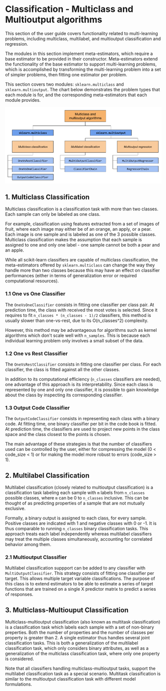 # Classification - Multiclass and Multioutput algorithms
This section of the user guide covers functionality related to multi-learning problems, including multiclass, multilabel, and multioutput classification and regression.

The modules in this section implement meta-estimators, which require a base estimator to be provided in their constructor. Meta-estimators extend the functionality of the base estimator to support multi-learning problems, which is accomplished by transforming the multi-learning problem into a set of simpler problems, then fitting one estimator per problem.

This section covers two modules: `sklearn.multiclass` and `sklearn.multioutput`. The chart below demonstrates the problem types that each module is for, and the corresponding meta-estimators that each module provides.

![Multi-learning-image](../images/multi_learning_chart.png)

## 1. Multiclass Classification
Multiclass classification is a classification task with more than two classes. Each sample can only be labeled as one class.

For example, classification using features extracted from a set of images of fruit, where each image may either be of an orange, an apply, or a pear. Each image is one sample and is labeled as one of the 3 possible classes. Multiclass classification makes the assumption that each sample is assigned to one and only one label - one sample cannot be both a pear and an apple.

While all scikit-learn classifiers are capable of multiclass classification, the meta-estimators offered by `sklearn.multiclass` can change the way they handle more than two classes because this may have an effect on classifier performances (either in terms of generalization error or required computational resources).

### 1.1 One vs One Classifier
The `OneVsOneClassifier` consists in fitting one classifier per class pair. At prediction time, the class with received the most votes is selected. Since it requires to fit `n_classes * (n_classes - 1)/2` classifiers, this method is usually slower than one-vs-rest, due to its O(n_classes^2) complexity. 

However, this method may be advantageous for algorithms such as kernel algorithms which don't scale well with `n_samples`. This is because each individual learning problem only involves a small subset of the data.

### 1.2 One vs Rest Classifier
The `OneVsRestClassifier` consists in fitting one classifier per class. For each classifier, the class is fitted against all the other classes. 

In addition to its computational efficiency (`n_classes` classifiers are needed), one advantage of this approach is its interpretability. Since each class is represented by one and only one classifier, it is possible to gain knowledge about the class by inspecting its corresponding classifier.

### 1.3 Output Code Classifier
The `OutputCodeClassifier` consists in representing each class with a binary code. At fitting time, one binary classifier per bit in the code book is fitted. At prediction time, the classifiers are used to project new points in the class space and the class closest to the points is chosen.

The main advantage of these strategies is that the number of classifiers used can be controlled by the user, either for compressing the model (0 < code_size < 1) or for making the model more robust to errors (code_size > 1).


## 2. Multilabel Classification
Multilabel classification (closely related to multioutput classification) is a classification task labeling each sample with `m` labels from `n_classes` possible classes, where `m` can be 0 to `n_classes` inclusive. This can be thought of as predicting properties of a sample that are not mutually exclusive.

Formally, a binary output is assigned to each class, for every sample. Positive classes are indicated with 1 and negative classes with 0 or -1. It is thus comparable to running `n_classes` binary classification tasks. This approach treats each label independently whereas multilabel classifiers may treat the multiple classes simultaneously, accounting for correlated behavior among them.

### 2.1 Multioutput Classifier
Multilabel classification suppport can be added to any classifier with `MultiOutputClassifier`. This strategy consists of fitting one classifier per target. This allows multiple target variable classifications. The purpose of this class is to extend estimators to be able to estimate a series of target functions that are trained on a single X predictor matrix to predict a series of responses.


## 3. Multiclass-Multiouput Classification
Multiclass-multioutput classification (also known as multitask classification) is a classification task which labels each sample with a set of non-binary preperties. Both the number of properties and the number of classes per property is greater than 2. A single estimator thus handles several joint classification tasks. This is both a generalization of the multilabel classification task, which only considers binary attributes, as well as a generalization of the multiclass classification task, where only one property is considered.

Note that all classifiers handling multiclass-multioutput tasks, support the multilabel classification task as a special scenario. Multitask classification is similar to the multioutput classification task with different model formulations.